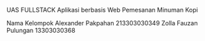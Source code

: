 UAS FULLSTACK
Aplikasi berbasis Web Pemesanan Minuman Kopi

Nama Kelompok
Alexander Pakpahan 213303030349
Zolla Fauzan Pulungan 13303030368